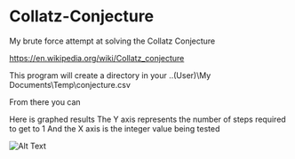 # Collatz-Conjecture
My brute force attempt at solving the Collatz Conjecture

https://en.wikipedia.org/wiki/Collatz_conjecture

This program will create a directory in your ..\(User)\My Documents\Temp\conjecture.csv

From there you can  

Here is graphed results
The Y axis represents the number of steps required to get to 1
And the X axis is the integer value being tested

![Alt Text](https://i.gyazo.com/4e7e60edea85131039bc39feb9c8a279.png)

